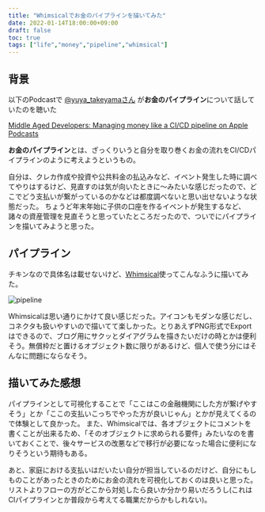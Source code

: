 ```yaml
---
title: "Whimsicalでお金のパイプラインを描いてみた"
date: 2022-01-14T18:00:00+09:00
draft: false
toc: true
tags: ["life","money","pipeline","whimsical"]
---
```


## 背景

以下のPodcastで [@yuya_takeyamaさん](https://yuyat.jp/) が**お金のパイプライン**について話していたのを聴いた

[Middle Aged Developers: Managing money like a CI/CD pipeline on Apple Podcasts](https://podcasts.apple.com/us/podcast/managing-money-like-a-ci-cd-pipeline/id1590564888?i=1000541727761)

**お金のパイプライン**とは、ざっくりいうと自分を取り巻くお金の流れをCI/CDパイプラインのように考えようというもの。

自分は、クレカ作成や投資や公共料金の払込みなど、イベント発生した時に調べてやりはするけど、見直すのは気が向いたときに〜みたいな感じだったので、どこでどう支払いが繋がっているのかなどは都度調べないと思い出せないような状態だった。
ちょうど年末年始に子供の口座を作るイベントが発生するなど、諸々の資産管理を見直そうと思っていたところだったので、ついでにパイプラインを描いてみようと思った。

## パイプライン

チキンなので具体名は載せないけど、[Whimsical](https://whimsical.com/)使ってこんなふうに描いてみた。

![pipeline](https://blog.kaakaa.dev/images/posts/life/money-pipeline.png)

Whimsicalは思い通りにかけて良い感じだった。アイコンもモダンな感じだし、コネクタも扱いやすいので描いてて楽しかった。とりあえずPNG形式でExportはできるので、ブログ用にサクッとダイアグラムを描きたいだけの時とかは便利そう。無償枠だと置けるオブジェクト数に限りがあるけど、個人で使う分にはそんなに問題にならなそう。

## 描いてみた感想

パイプラインとして可視化することで「ここはこの金融機関にした方が繋げやすそう」とか「ここの支払いこっちでやった方が良いじゃん」とかが見えてくるので体験として良かった。
また、Whimsicalでは、各オブジェクトにコメントを書くことが出来るため、「そのオブジェクトに求められる要件」みたいなのを書いておくことで、後々サービスの改悪などで移行が必要になった場合に便利になりそうという期待もある。

あと、家庭における支払いはだいたい自分が担当しているのだけど、自分にもしものことがあったときのためにお金の流れを可視化しておくのは良いと思った。リストよりフローの方がどこから対処したら良いか分かり易いだろうし(これはCIパイプラインとか普段から考えてる職業だからかもしれない)。

